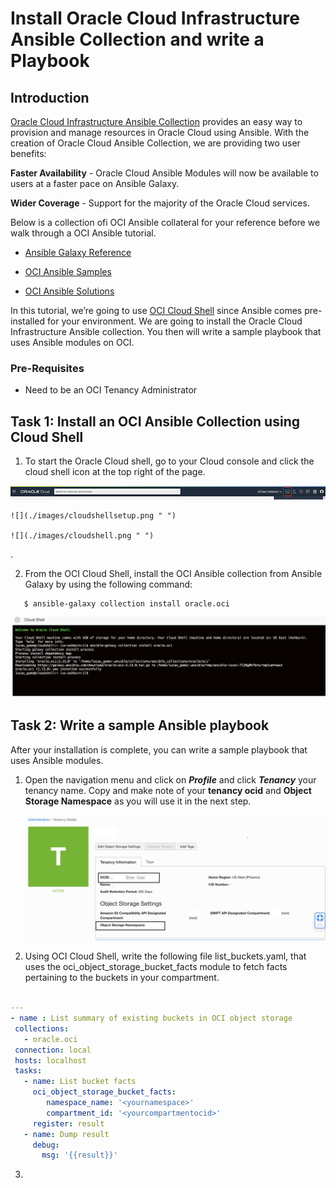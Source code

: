 # Install Oracle Cloud Infrastructure Ansible Collection and write a Playbook

  ## Introduction
  
  [Oracle Cloud Infrastructure Ansible Collection](https://docs.oracle.com/en-us/iaas/Content/API/SDKDocs/ansiblegetstarted.htm) provides an easy way to provision and manage resources in Oracle Cloud using Ansible. With the creation of Oracle Cloud Ansible Collection, we are providing two user benefits:
  
   **Faster Availability** - Oracle Cloud Ansible Modules will now be available to users at a faster pace on Ansible Galaxy. 
   
   **Wider Coverage** - Support for the majority of the Oracle Cloud services.

   Below is a collection ofi OCI Ansible collateral for your reference before we walk through a OCI Ansible tutorial.

   - [Ansible Galaxy Reference](https://galaxy.ansible.com/oracle/oci)

   -  [OCI Ansible Samples](https://github.com/oracle/oci-ansible-collection/tree/master/samples)

   - [OCI Ansible Solutions](https://github.com/oracle/oci-ansible-collection/tree/master/solutions)




In this tutorial, we’re going to use [OCI Cloud Shell](https://docs.oracle.com/en-us/iaas/Content/API/Concepts/cloudshellintro.htm) since Ansible comes pre-installed for your environment. We are  going to install the Oracle Cloud Infrastructure Ansible collection. You then will write a sample playbook that uses Ansible modules on OCI. 

### Pre-Requisites

* Need to be an OCI Tenancy Administrator

## Task 1: Install an OCI Ansible Collection using Cloud Shell

1. To start the Oracle Cloud shell, go to your Cloud console and click the cloud shell icon at the top right of the page.

![](./images/cloudshellopen.png " ")

    ![](./images/cloudshellsetup.png " ")

    ![](./images/cloudshell.png " ")
.

2. From the OCI Cloud Shell, install the OCI Ansible collection from Ansible Galaxy by using the following command:

```bash
   $ ansible-galaxy collection install oracle.oci
 ```


   ![](./images/Ansible-Cloud-Shell1.png " ")

   ## Task 2: Write a sample Ansible playbook 

   After your installation is complete, you can write a sample playbook that uses Ansible modules. 


1.  Open the navigation menu and click on ***Profile*** and click ***Tenancy*** your tenancy name. Copy and make note of your **tenancy ocid** and **Object Storage Namespace** as you will use it in the next step. 


      ![](./images/tenancy-info-1.png " ")


2. Using OCI Cloud Shell, write the following file list_buckets.yaml, that uses the oci_object_storage_bucket_facts module to fetch facts pertaining to the buckets in your compartment.
    
 ```yaml

---
- name : List summary of existing buckets in OCI object storage
  collections:
    - oracle.oci
  connection: local
  hosts: localhost
  tasks:
    - name: List bucket facts
      oci_object_storage_bucket_facts:
         namespace_name: '<yournamespace>'
         compartment_id: '<yourcompartmentocid>'
      register: result
    - name: Dump result
      debug: 
        msg: '{{result}}'

```

3. 






